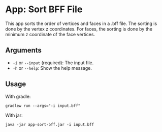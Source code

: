 # App: Sort BFF File

This app sorts the order of vertices and faces in a .bff file.
The sorting is done by the vertex z coordinates.
For faces, the sorting is done by the minimum z coordinate of the face vertices.

## Arguments

- `-i` or `--input` (required): The input file.
- `-h` or `--help`: Show the help message.

## Usage

With gradle:
```shell
gradlew run --args="-i input.bff"
```

With jar:
```shell
java -jar app-sort-bff.jar -i input.bff
```

